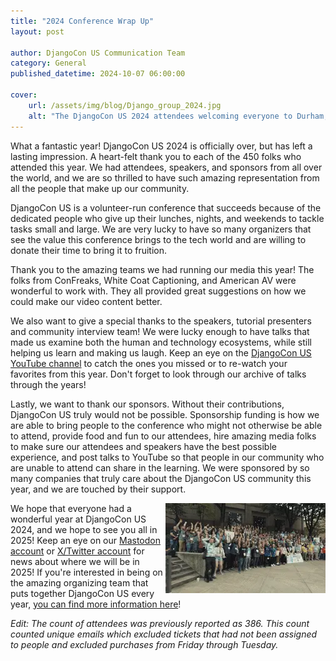 ```yaml
---
title: "2024 Conference Wrap Up"
layout: post

author: DjangoCon US Communication Team
category: General
published_datetime: 2024-10-07 06:00:00

cover:
    url: /assets/img/blog/Django_group_2024.jpg
    alt: "The DjangoCon US 2024 attendees welcoming everyone to Durham, NC! It's hundreds of people standing with their arms extended outwards."
---
```


What a fantastic year! DjangoCon US 2024 is officially over, but has left a lasting impression. A heart-felt thank you to each of the 450 folks who attended this year. We had attendees, speakers, and sponsors from all over the world, and we are so thrilled to have such amazing representation from all the people that make up our community.

DjangoCon US is a volunteer-run conference that succeeds because of the dedicated people who give up their lunches, nights, and weekends to tackle tasks small and large. We are very lucky to have so many organizers that see the value this conference brings to the tech world and are willing to donate their time to bring it to fruition. 

Thank you to the amazing teams we had running our media this year! The folks from ConFreaks, White Coat Captioning, and American AV were wonderful to work with. They all provided great suggestions on how we could make our video content better.

We also want to give a special thanks to the speakers, tutorial presenters and community interview team! We were lucky enough to have talks that made us examine both the human and technology ecosystems, while still helping us learn and making us laugh. Keep an eye on the [DjangoCon US YouTube channel](https://www.youtube.com/channel/UC0yY6a79pPY9J0ShIHRf6yw) to catch the ones you missed or to re-watch your favorites from this year. Don't forget to look through our archive of talks through the years!

Lastly, we want to thank our sponsors. Without their contributions, DjangoCon US truly would not be possible. Sponsorship funding is how we are able to bring people to the conference who might not otherwise be able to attend, provide food and fun to our attendees, hire amazing media folks to make sure our attendees and speakers have the best possible experience, and post talks to YouTube so that people in our community who are unable to attend can share in the learning. We were sponsored by so many companies that truly care about the DjangoCon US community this year, and we are touched by their support.

<img src="/assets/img/blog/django_wave24.webp" loading="lazy" alt="The DjangoCon US 2024 attendees doing the wave" style="display:block; float:right;" />

We hope that everyone had a wonderful year at DjangoCon US 2024, and we hope to see you all in 2025! Keep an eye on our [Mastodon account](https://fosstodon.org/@djangocon) or [X/Twitter account](https://x.com/djangocon) for news about where we will be in 2025! If you're interested in being on the amazing organizing team that puts together DjangoCon US every year, [you can find more information here](/news/call-for-2025-volunteers/)!

_Edit: The count of attendees was previously reported as 386. This count counted unique emails which excluded tickets that had not been assigned to people and excluded purchases from Friday through Tuesday._
